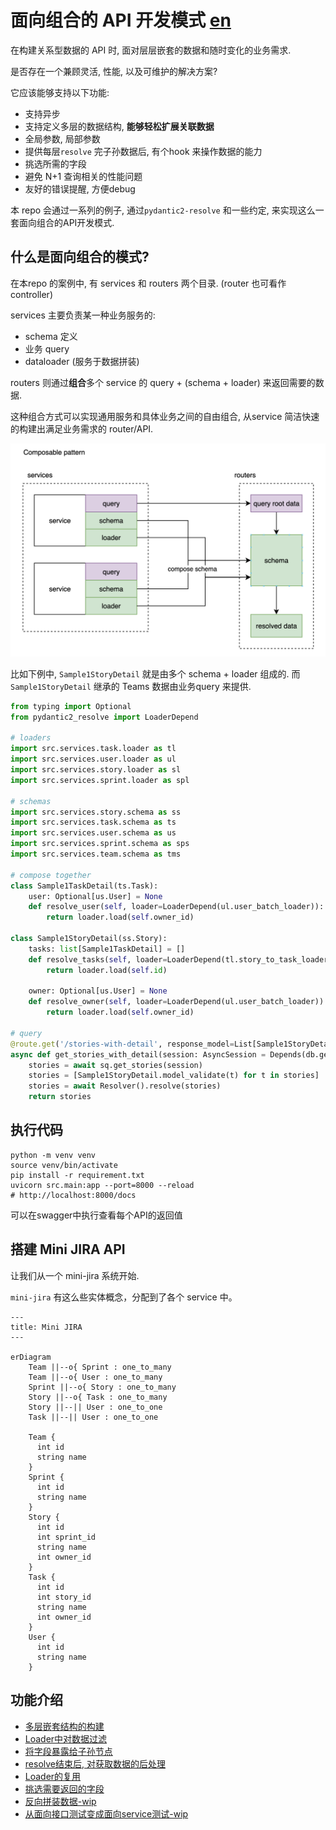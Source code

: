# 面向组合的 API 开发模式 [en](./en.md)

在构建关系型数据的 API 时, 面对层层嵌套的数据和随时变化的业务需求.

是否存在一个兼顾灵活, 性能, 以及可维护的解决方案? 

它应该能够支持以下功能:
- 支持异步
- 支持定义多层的数据结构, **能够轻松扩展关联数据**
- 全局参数, 局部参数
- 提供每层`resolve` 完子孙数据后, 有个hook 来操作数据的能力
- 挑选所需的字段
- 避免 N+1 查询相关的性能问题
- 友好的错误提醒, 方便debug

本 repo 会通过一系列的例子, 通过`pydantic2-resolve` 和一些约定, 来实现这么一套面向组合的API开发模式.


## 什么是面向组合的模式?

在本repo 的案例中, 有 services 和 routers 两个目录. (router 也可看作 controller)

services 主要负责某一种业务服务的:
- schema 定义
- 业务 query
- dataloader (服务于数据拼装)

routers 则通过**组合**多个 service 的 query + (schema + loader) 来返回需要的数据.

这种组合方式可以实现通用服务和具体业务之间的自由组合, 从service 简洁快速的构建出满足业务需求的 router/API.

![](./static/explain.png)

比如下例中, `Sample1StoryDetail` 就是由多个 schema + loader 组成的.
而 `Sample1StoryDetail` 继承的 Teams 数据由业务query 来提供.

```python
from typing import Optional
from pydantic2_resolve import LoaderDepend

# loaders
import src.services.task.loader as tl
import src.services.user.loader as ul
import src.services.story.loader as sl
import src.services.sprint.loader as spl

# schemas
import src.services.story.schema as ss
import src.services.task.schema as ts
import src.services.user.schema as us
import src.services.sprint.schema as sps
import src.services.team.schema as tms

# compose together
class Sample1TaskDetail(ts.Task):
    user: Optional[us.User] = None
    def resolve_user(self, loader=LoaderDepend(ul.user_batch_loader)):
        return loader.load(self.owner_id)

class Sample1StoryDetail(ss.Story):
    tasks: list[Sample1TaskDetail] = []
    def resolve_tasks(self, loader=LoaderDepend(tl.story_to_task_loader)):
        return loader.load(self.id)

    owner: Optional[us.User] = None
    def resolve_owner(self, loader=LoaderDepend(ul.user_batch_loader)):
        return loader.load(self.owner_id)

# query 
@route.get('/stories-with-detail', response_model=List[Sample1StoryDetail])
async def get_stories_with_detail(session: AsyncSession = Depends(db.get_session)):
    stories = await sq.get_stories(session)
    stories = [Sample1StoryDetail.model_validate(t) for t in stories]
    stories = await Resolver().resolve(stories)
    return stories
```

## 执行代码

```shell
python -m venv venv
source venv/bin/activate
pip install -r requirement.txt
uvicorn src.main:app --port=8000 --reload
# http://localhost:8000/docs
```
可以在swagger中执行查看每个API的返回值

## 搭建 Mini JIRA API

让我们从一个 mini-jira 系统开始.

`mini-jira` 有这么些实体概念，分配到了各个 service 中。

```mermaid
---
title: Mini JIRA
---

erDiagram
    Team ||--o{ Sprint : one_to_many
    Team ||--o{ User : one_to_many
    Sprint ||--o{ Story : one_to_many
    Story ||--o{ Task : one_to_many
    Story ||--|| User : one_to_one
    Task ||--|| User : one_to_one

    Team {
      int id
      string name
    }
    Sprint {
      int id
      string name
    }
    Story {
      int id
      int sprint_id
      string name
      int owner_id
    }
    Task {
      int id
      int story_id
      string name
      int owner_id
    }
    User {
      int id
      string name
    }
```


## 功能介绍
- [多层嵌套结构的构建](./src/router/sample_1/readme.md)
- [Loader中对数据过滤](./src/router/sample_2/readme.md)
- [将字段暴露给子孙节点](./src/router/sample_3/readme.md)
- [resolve结束后, 对获取数据的后处理](./src/router/sample_4/readme.md)
- [Loader的复用](./src/router/sample_5/readme.md)
- [挑选需要返回的字段](./src/router/sample_6/readme.md)
- [反向拼装数据-wip](./src/router/sample_7/readme.md)
- [从面向接口测试变成面向service测试-wip]()
